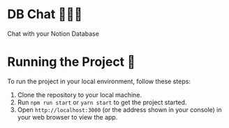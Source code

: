 # DB Chat 👩🏻‍💻
Chat with your Notion Database

# Running the Project 🚦
To run the project in your local environment, follow these steps:

1. Clone the repository to your local machine.
2. Run `npm run start` or `yarn start` to get the project started.
3. Open `http://localhost:3000` (or the address shown in your console) in your web browser to view the app.